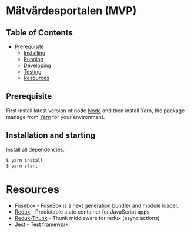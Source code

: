 # Mätvärdesportalen (MVP)

## Table of Contents
* [Prerequisite](#prerequisite)
    * [Installing](#installation)
    * [Running](#running-the-app)
    * [Developing](#developing)
    * [Testing](#testing)
    * [Resources](#resources)

## Prerequisite
First install latest version of node [Node](https://nodejs.org/en/) and then install Yarn, the package manage from 
[Yarn](https://yarnpkg.com/en/docs/install) for your environment.

## Installation and starting
Install all dependencies.

```bash
$ yarn install
$ yarn start
```

# Resources

* [Fusebox](http://fuse-box.org/) - FuseBox is a next generation bundler and module loader.
* [Redux](http://redux.js.org/) - Predictable state container for JavaScript apps.
* [Redux-Thunk](https://github.com/gaearon/redux-thunk) - Thunk middleware for redux (async actions)
* [Jest](https://github.com/kulshekhar/ts-jest) - Test framework
